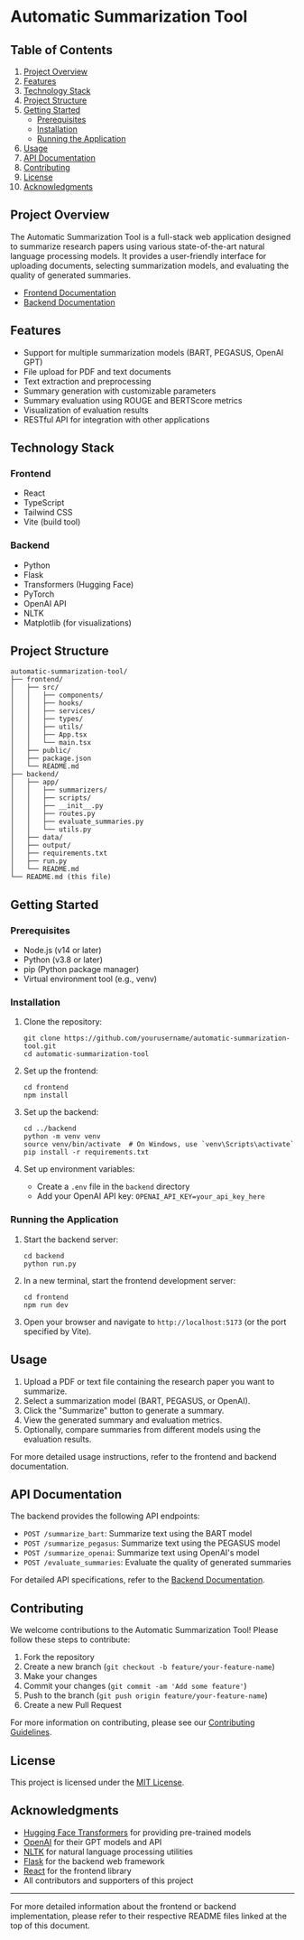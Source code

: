 # Automatic Summarization Tool

## Table of Contents

1. [Project Overview](#project-overview)
2. [Features](#features)
3. [Technology Stack](#technology-stack)
4. [Project Structure](#project-structure)
5. [Getting Started](#getting-started)
   - [Prerequisites](#prerequisites)
   - [Installation](#installation)
   - [Running the Application](#running-the-application)
6. [Usage](#usage)
7. [API Documentation](#api-documentation)
8. [Contributing](#contributing)
9. [License](#license)
10. [Acknowledgments](#acknowledgments)

## Project Overview

The Automatic Summarization Tool is a full-stack web application designed to summarize research papers using various state-of-the-art natural language processing models. It provides a user-friendly interface for uploading documents, selecting summarization models, and evaluating the quality of generated summaries.

- [Frontend Documentation](frontend/README.md)
- [Backend Documentation](backend/README.md)

## Features

- Support for multiple summarization models (BART, PEGASUS, OpenAI GPT)
- File upload for PDF and text documents
- Text extraction and preprocessing
- Summary generation with customizable parameters
- Summary evaluation using ROUGE and BERTScore metrics
- Visualization of evaluation results
- RESTful API for integration with other applications

## Technology Stack

### Frontend
- React
- TypeScript
- Tailwind CSS
- Vite (build tool)

### Backend
- Python
- Flask
- Transformers (Hugging Face)
- PyTorch
- OpenAI API
- NLTK
- Matplotlib (for visualizations)

## Project Structure

```
automatic-summarization-tool/
├── frontend/
│   ├── src/
│   │   ├── components/
│   │   ├── hooks/
│   │   ├── services/
│   │   ├── types/
│   │   ├── utils/
│   │   ├── App.tsx
│   │   └── main.tsx
│   ├── public/
│   ├── package.json
│   └── README.md
├── backend/
│   ├── app/
│   │   ├── summarizers/
│   │   ├── scripts/
│   │   ├── __init__.py
│   │   ├── routes.py
│   │   ├── evaluate_summaries.py
│   │   └── utils.py
│   ├── data/
│   ├── output/
│   ├── requirements.txt
│   ├── run.py
│   └── README.md
└── README.md (this file)
```

## Getting Started

### Prerequisites

- Node.js (v14 or later)
- Python (v3.8 or later)
- pip (Python package manager)
- Virtual environment tool (e.g., venv)

### Installation

1. Clone the repository:
   ```
   git clone https://github.com/yourusername/automatic-summarization-tool.git
   cd automatic-summarization-tool
   ```

2. Set up the frontend:
   ```
   cd frontend
   npm install
   ```

3. Set up the backend:
   ```
   cd ../backend
   python -m venv venv
   source venv/bin/activate  # On Windows, use `venv\Scripts\activate`
   pip install -r requirements.txt
   ```

4. Set up environment variables:
   - Create a `.env` file in the `backend` directory
   - Add your OpenAI API key: `OPENAI_API_KEY=your_api_key_here`

### Running the Application

1. Start the backend server:
   ```
   cd backend
   python run.py
   ```

2. In a new terminal, start the frontend development server:
   ```
   cd frontend
   npm run dev
   ```

3. Open your browser and navigate to `http://localhost:5173` (or the port specified by Vite).

## Usage

1. Upload a PDF or text file containing the research paper you want to summarize.
2. Select a summarization model (BART, PEGASUS, or OpenAI).
3. Click the "Summarize" button to generate a summary.
4. View the generated summary and evaluation metrics.
5. Optionally, compare summaries from different models using the evaluation results.

For more detailed usage instructions, refer to the frontend and backend documentation.

## API Documentation

The backend provides the following API endpoints:

- `POST /summarize_bart`: Summarize text using the BART model
- `POST /summarize_pegasus`: Summarize text using the PEGASUS model
- `POST /summarize_openai`: Summarize text using OpenAI's model
- `POST /evaluate_summaries`: Evaluate the quality of generated summaries

For detailed API specifications, refer to the [Backend Documentation](backend/README.md#api-endpoints).

## Contributing

We welcome contributions to the Automatic Summarization Tool! Please follow these steps to contribute:

1. Fork the repository
2. Create a new branch (`git checkout -b feature/your-feature-name`)
3. Make your changes
4. Commit your changes (`git commit -am 'Add some feature'`)
5. Push to the branch (`git push origin feature/your-feature-name`)
6. Create a new Pull Request

For more information on contributing, please see our [Contributing Guidelines](CONTRIBUTING.md).

## License

This project is licensed under the [MIT License](LICENSE.md).

## Acknowledgments

- [Hugging Face Transformers](https://huggingface.co/transformers/) for providing pre-trained models
- [OpenAI](https://openai.com/) for their GPT models and API
- [NLTK](https://www.nltk.org/) for natural language processing utilities
- [Flask](https://flask.palletsprojects.com/) for the backend web framework
- [React](https://reactjs.org/) for the frontend library
- All contributors and supporters of this project

---

For more detailed information about the frontend or backend implementation, please refer to their respective README files linked at the top of this document.
